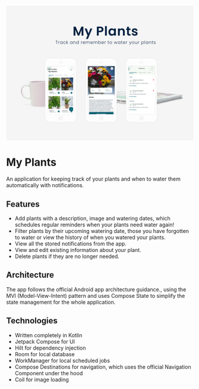 
<img src="screenshots/MyPlants.png" alt="My Plants Feature Picture" />

# My Plants

An application for keeping track of your plants and when to water them automatically with notifications.

## Features

- Add plants with a description, image and watering dates, which schedules regular reminders when your plants need water again!
- Filter plants by their upcoming watering date, those you have forgotten to water or view the history of when you watered your plants.
- View all the stored notifications from the app.
- View and edit existing information about your plant.
- Delete plants if they are no longer needed.

## Architecture

The app follows the official Android app architecture guidance., using the MVI (Model-View-Intent) pattern and uses Compose State to simplify
the state management for the whole application.

## Technologies

- Written completely in Kotlin
- Jetpack Compose for UI
- Hilt for dependency injection
- Room for local database
- WorkManager for local scheduled jobs
- Compose Destinations for navigation, which uses the official Navigation Component under the hood
- Coil for image loading
